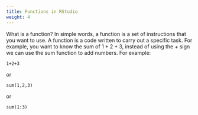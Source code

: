 ```yaml
---
title: Functions in RStudio
weight: 4
---
```


What is a function? In simple words, a function is a set of instructions that you want to use. A function is a code written to carry out a specific task. For example, you want to know the sum of $1+2+3$, instead of  using the $+$ sign we can use the sum function to add numbers. For example:

```{r addition2, message=FALSE, warning=FALSE, paged.print=FALSE}
1+2+3
```

or

```{r sum, message=FALSE, warning=FALSE, paged.print=FALSE}
sum(1,2,3)
```

or

```{r sum3, message=FALSE, warning=FALSE, paged.print=FALSE}
sum(1:3)
```




